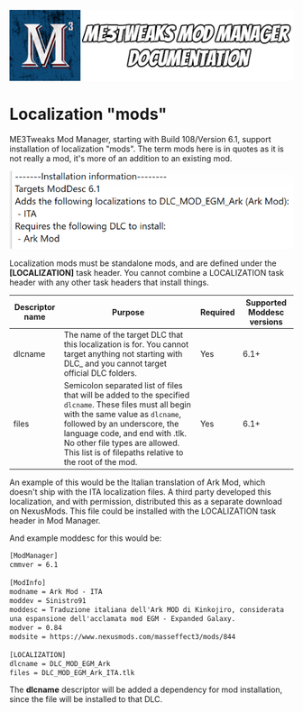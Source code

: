 ![Documentation Image](images/documentation_header.png)

# Localization "mods"

ME3Tweaks Mod Manager, starting with Build 108/Version 6.1, support installation of localization "mods". The term mods here is in quotes as it is not really a mod, it's more of an addition to an existing mod. 

![Localization Example](images/documentation_localizations.png)

Localization mods must be standalone mods, and are defined under the **\[LOCALIZATION\]** task header. You cannot combine a LOCALIZATION task header with any other task headers that install things.

| Descriptor name | Purpose | Required | Supported Moddesc versions |
|-----------------|------------------------------------------------------------------------------------------------------------------------------------------------------------------------------------------------------------------------------------------------------------------------------------------------------------|----------|----------------------------|
| dlcname | The name of the target DLC that this localization is for. You cannot target anything not starting with DLC_ and you cannot target official DLC folders. | Yes | 6.1+ |
| files | Semicolon separated list of files that will be added to the specified `dlcname`. These files must all begin with the same value as `dlcname`, followed by an underscore, the language code, and end with .tlk. No other file types are allowed. This list is of filepaths relative to the root of the mod. | Yes | 6.1+ |

An example of this would be the Italian translation of Ark Mod, which doesn't ship with the ITA localization files. A third party developed this localization, and with permission, distributed this as a separate download on NexusMods. This file could be installed with the LOCALIZATION task header in Mod Manager.


And example moddesc for this would be:
```
[ModManager]
cmmver = 6.1

[ModInfo]
modname = Ark Mod - ITA
moddev = Sinistro91
moddesc = Traduzione italiana dell'Ark MOD di Kinkojiro, considerata una espansione dell'acclamata mod EGM - Expanded Galaxy.
modver = 0.84
modsite = https://www.nexusmods.com/masseffect3/mods/844

[LOCALIZATION]
dlcname = DLC_MOD_EGM_Ark
files = DLC_MOD_EGM_Ark_ITA.tlk
```

The **dlcname** descriptor will be added a dependency for mod installation, since the file will be installed to that DLC.
